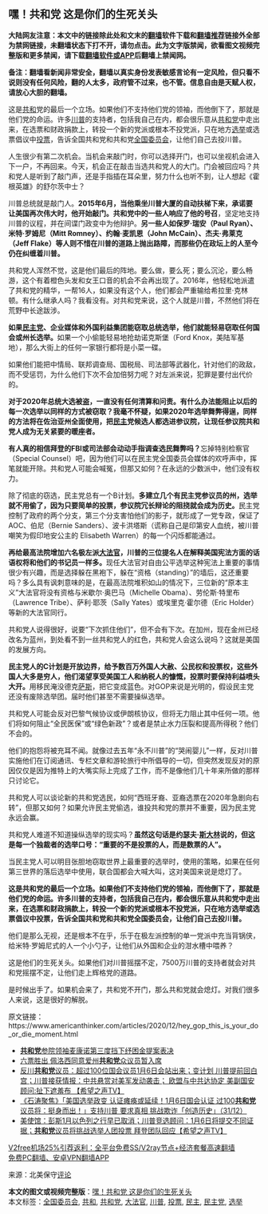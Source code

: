  <h2>嘿！共和党 这是你们的生死关头</h2> <p class="notice"><b>大陆网友注意：本文中的链接除此处和文末的<a href="https://github.com/bannedbook/fanqiang" >翻墙</a>软件下载和<a href="https://github.com/killgcd/justmysocks/blob/master/README.md">翻墙推荐</a>链接外全部为禁网链接，未翻墙状态下打不开，请勿点击。此为文字版禁闻，欲看图文视频完整版和更多禁闻，请下载<a href="https://github.com/bannedbook/fanqiang">翻墙软件或APP</a>后翻墙上禁闻网。</p><p>备注：翻墙看新闻非常安全，翻墙以真实身份发表敏感言论有一定风险，但只看不说则没有任何风险，翻的人太多，政府管不过来，也不管。信息自由是天赋人权，请放心大胆的翻墙。</b></p>  <div class="entry"> <p id="summary">这是<a href="https://www.bannedbook.org/bnews/tag/%E5%85%B1%E5%92%8C/" class="st_tag internal_tag" rel="tag" title="标签 共和 下的日志">共和</a>党的最后一个立场。如果他们不支持他们党的领袖，而他倒下了，那就是他们党的命运。许多<a href="https://www.bannedbook.org/bnews/tag/%e5%b7%9d%e6%99%ae/" class="st_tag internal_tag" rel="tag" title="标签 川普 下的日志">川普</a>的支持者，包括我自己在内，都会很乐意从<a href="https://www.bannedbook.org/bnews/tag/%e5%85%b1%e5%92%8c%e5%85%9a/" class="st_tag internal_tag" rel="tag" title="标签 共和党 下的日志">共和党</a>中走出来，在选票和财政捐款上，转投一个新的党派或根本不投党派，只在地方<a href="https://www.bannedbook.org/bnews/tag/%e9%80%89%e4%b8%be/" class="st_tag internal_tag" rel="tag" title="标签 选举 下的日志">选举</a>或选票倡议中<a href="https://www.bannedbook.org/bnews/tag/%E6%8A%95%E7%A5%A8/" class="st_tag internal_tag" rel="tag" title="标签 投票 下的日志">投票</a>，告诉全国共和党和共和党<a href="https://www.bannedbook.org/bnews/tag/%E5%85%A8%E5%9B%BD%E5%A7%94%E5%91%98%E4%BC%9A/" class="st_tag internal_tag" rel="tag" title="标签 全国委员会 下的日志">全国委员会</a>，让他们自己去投川普。</p> <p id="conimg">人生很少有第二次机会。当机会来敲门时，你可以选择开门，也可以坐视机会进入下一户，不再回来。今天，机会正在敲击当选共和党人的大门。门会被回应吗？共和党人是听到了敲门声，还是手指插在耳朵里，努力什么也听不到，让人想起《霍根英雄》的舒尔茨中士？</p> <p>川普总统就是敲门人。<strong>2015年6月，当他乘坐川普大厦的自动扶梯下来，承诺要让美国再次伟大时，他开始敲门。共和党中的一些人响应了他的号召</strong>，坚定地支持川普的议程，并在间谍门政变中为他辩护。<strong>另一些人如保罗·瑞安（Paul Ryan）、米特·罗姆尼（Mitt Romney）、约翰·麦凯恩（John McCain）、杰夫·弗莱克（Jeff Flake）等人则不惜在川普的道路上抛出路障，而那些仍在政坛上的人至今仍在纠缠着川普。</strong></p> <p>共和党人浑然不觉，这是他们最后的阵地。要么做，要么死；要么沉沦，要么畅游，这个有着橙色头发和女王口音的机会不会再出现了。2016年，他轻松地派遣了共和党的精华，一帮16人，如果没有这个人，他们都会严重输给希拉里·克林顿。有什么继承人吗？我看没有。对共和党来说，这个人就是川普，不然他们将在荒野中长途跋涉。</p> <p><strong>如果<a href="https://www.bannedbook.org/bnews/tag/%e6%b0%91%e4%b8%bb%e5%85%9a/" class="st_tag internal_tag" rel="tag" title="标签 民主党 下的日志">民主党</a>、企业媒体和外国利益集团能窃取总统选举，他们就能轻易窃取任何国会或州长选举。</strong>如果一个小偷能轻易地抢劫诺克斯堡（Ford Knox，美陆军基地），那么大街上的任何一家银行都将是小菜一碟。</p>  <p>如果他们能把中情局、联邦调查局、国税局、司法部等武器化，针对他们的政敌，而不受惩罚，为什么他们下次不会加倍努力呢？对左派来说，犯罪是要付出代价的。</p> <p><strong>对于2020年总统大选被盗，一直没有任何清算和问责。有什么办法能阻止以后的每一次选举以同样的方式被窃取？我毫不怀疑，如果2020年选举舞弊得逞，同样的方法将在佐治亚州全面使用，把<a href="https://www.bannedbook.org/bnews/tag/%e6%b0%91%e4%b8%bb/" class="st_tag internal_tag" rel="tag" title="标签 民主 下的日志">民主</a>党候选人都选进参议院，让现任参议院共和党人成为无关紧要的暖座者。</strong></p> <p><strong>有人真的相信拜登的FBI或司法部会动动手指调查选民舞弊吗？</strong>忘掉特别检察官（Special Counsel）吧，因为他们可以在民主党全国委员会媒体的欢呼声中，挥笔就能开除。共和党人可能会喊冤，但那又如何？在永远的少数派中，他们没有权力。</p> <p>除了彻底的窃选，民主党总有一个B计划。<strong>多建立几个有民主党参议员的州，选举就不用偷了，因为只要简单的投票，参议院冗长辩论的阻挠就会成为历史。</strong>民主党控制了政府的两个分支，第三个分支害怕他们的影子，就形成了一党专政，保证了AOC、伯尼（Bernie Sanders）、波卡洪塔斯（谎称自己是印第安人血统，被川普嘲笑为假印地安公主的 Elisabeth Warren）的每一个闪烁都能通过。</p> <p><strong>再给最高法院增加六名极左派<a href="https://www.bannedbook.org/bnews/tag/%e5%a4%a7%e6%b3%95%e5%ae%98/" class="st_tag internal_tag" rel="tag" title="标签 大法官 下的日志">大法官</a>，川普的三位提名人在解释美国宪法方面的话语权将和他们的书记员一样多。</strong>现任大法官对自由公平选举这种宪法上重要的事情很少有兴趣，而是选择躲在黑袍下，躲在“资格（standing）”的墙后，这还重要吗？多么具有讽刺意味的是，在最高法院堆积如山的情况下，三位新的“原本主义”大法官将没有资格与米歇尔·奥巴马（Michelle Obama）、劳伦斯·特里布（Lawrence Tribe）、萨利·耶茨（Sally Yates）或埃里克·霍尔德（Eric Holder）等新的大法官同行。</p>  <p>共和党人说得很好，说要“下次抓住他们”，但不会有下次。在加州，现在金州已经改名为蓝州，到处看不到一丝共和党人的红色，共和党人会这么说吗？这就是美国的发展方向。</p> <p><strong>民主党人的C计划是开放边界，给予数百万外国人大赦、公民权和投票权，这些外国人大多是穷人，他们渴望享受美国工人和纳税人的慷慨，投票时要保持利益喷头大开。</strong>用移民淹没德克<span class='wp_keywordlink'><a href="https://www.bannedbook.org/forum5/topic42.html" title="萨斯、诚信与自救" target="_blank">萨斯</a></span>，把它变成蓝色。对GOP来说是光明的，假设民主党还没有废除选举团。届时他们甚至不需要操纵选举。</p> <p>共和党人可能会反对巴黎气候协议或伊朗核协议，但将无力阻止其中任何一项。他们将如何阻止“全民医保”或“绿色新政”？或者是禁止水力压裂和提高所得税？他们不会的。</p> <p>他们的抱怨将被充耳不闻。就像过去五年“永不川普”的“哭闹婴儿”一样，反对川普实施他们在订阅通讯、专栏文章和游轮旅行中所倡导的一切，但突然发现反对的原因仅仅是因为推特上的大嘴实际上完成了工作，而不是像他们几十年来所做的那样只讨论它。</p> <p>共和党人可以谈论新的共和党选民，如何“西班牙裔、亚裔选票在2020年急剧向右转”，但那又如何？如果允许民主党偷选，谁投共和党的票并不重要，因为民主党永远会赢。</p>  <p>共和党人难道不知道操纵选举的现实吗？<strong>虽然这句话是约瑟夫·<span class='wp_keywordlink'><a href="https://www.bannedbook.org/forum2/topic1256.html" title="斯大林（上、中、下册）" target="_blank">斯大林</a></span>说的，但这是每一个独裁者的选举口号：“重要的不是投票的人，而是数票的人”。</strong></p> <p>当民主党人可以明目张胆地窃取世界上最重要的选举时，使用的策略，如果在任何第三世界的落后选举中使用，联合国都会大喊大叫，这对美国来说是熄灯了。</p> <p><strong>这是共和党的最后一个立场。如果他们不支持他们党的领袖，而他倒下了，那就是他们党的命运。许多川普的支持者，包括我自己在内，都会很乐意从共和党中走出来，在选票和财政捐款上，转投一个新的党派或根本不投党派，只在地方选举或选票倡议中投票，告诉全国共和党和共和党全国委员会，让他们自己去投川普。</strong></p> <p>他们是那么无视，还是根本不在乎，乐于在极左派控制的单一党派中充当背锅侠，给米特·罗姆尼式的人一个小勺子，让他们从外国和企业的泔水槽中喂养？</p> <p>这是他们的生死关头。如果他们对川普摇摆不定，7500万川普的支持者就会对共和党摇摆不定，让他们走上辉格党的道路。</p>  <p>是时候出手了。如果机会来了，共和党不开门，那么共和党就会熄灯。对我们很多人来说，这是很好的解脱。</p> <p>原文链接：https://www.americanthinker.com/articles/2020/12/hey_gop_this_is_your_do_or_die_moment.html</p> <ul class='op-related-articles' title='相关阅读'> <li><a href='https://www.bannedbook.org/bnews/cnnews/20210101/1458881.html' target='_blank'><b>共和党</b>参院领袖麦康诺第三度挡下纾困金提案表决</a></li> <li><a href='https://www.bannedbook.org/bnews/comments/20210101/1458876.html' target='_blank'>六票胜出 佩洛西同意爱州<b>共和党</b>众议员暂入席</a></li> <li><a href='https://www.bannedbook.org/bnews/cbnews/20210101/1458740.html' target='_blank'>反川<b>共和党</b>议员：超过100位国会议员1月6日会站出来；变计划 川普提前回白宫；川普接获情报：中共悬赏对美军发动袭击； 欧盟与中共达协定 美副国安顾问:扯下遮羞布 【希望之声TV】</a></li> <li><a href='https://www.bannedbook.org/bnews/bannedvideo/20210101/1458712.html' target='_blank'>《石涛聚焦》「美国选举政变 认证瘫痪或延续！1月6日国会认证 过100<b>共和党</b>议员将：挺身而出！」支持川普 要求真相 挑战欺诈「创造历史」（31/12）</a></li> <li><a href='https://www.bannedbook.org/bnews/cbnews/20201231/1458628.html' target='_blank'>美使馆：彭斯1月以色列之行早已取消；川普竞选顾问：1月6日将提交不同证据；<b>共和党</b>议员将挑战选举人团投票 拜登团队回应【希望之声TV】</a></li> </ul> <p class="texttj"> <a href="https://github.com/bannedbook/fanqiang/wiki/V2ray%E6%9C%BA%E5%9C%BA" target="_blank">V2free机场25%引荐返利：全平台免费SS/V2ray节点+经济套餐高速翻墙</a><br/> <a href="https://github.com/bannedbook/fanqiang/wiki/%E7%A6%81%E9%97%BB%E7%BD%91%E5%AE%89%E5%8D%93%E7%BF%BB%E5%A2%99%E6%96%B0%E9%97%BBAPP" target="_blank">免费PC翻墙、安卓VPN翻墙APP</a></p><p> 来源：北美保守<span class='wp_keywordlink_affiliate'><a href="https://www.bannedbook.org/bnews/comments/" title="新闻评论" target="_blank">评论</a></span> </p><a name='sharetosocial'></a>       <div><b>本文的图文或视频完整版</b>：<a href='https://www.bannedbook.org/bnews/comments/20210101/1458936.html'>嘿！共和党 这是你们的生死关头</a></div>  </div><!--END ENTRY--> <div class="postfooter"> <div>本文标签：<a href="https://www.bannedbook.org/bnews/tag/%E5%85%A8%E5%9B%BD%E5%A7%94%E5%91%98%E4%BC%9A/" rel="tag">全国委员会</a>, <a href="https://www.bannedbook.org/bnews/tag/%E5%85%B1%E5%92%8C/" rel="tag">共和</a>, <a href="https://www.bannedbook.org/bnews/tag/%e5%85%b1%e5%92%8c%e5%85%9a/" rel="tag">共和党</a>, <a href="https://www.bannedbook.org/bnews/tag/%e5%a4%a7%e6%b3%95%e5%ae%98/" rel="tag">大法官</a>, <a href="https://www.bannedbook.org/bnews/tag/%e5%b7%9d%e6%99%ae/" rel="tag">川普</a>, <a href="https://www.bannedbook.org/bnews/tag/%E6%8A%95%E7%A5%A8/" rel="tag">投票</a>, <a href="https://www.bannedbook.org/bnews/tag/%e6%b0%91%e4%b8%bb/" rel="tag">民主</a>, <a href="https://www.bannedbook.org/bnews/tag/%e6%b0%91%e4%b8%bb%e5%85%9a/" rel="tag">民主党</a>, <a href="https://www.bannedbook.org/bnews/tag/%e9%80%89%e4%b8%be/" rel="tag">选举</a></div>  </div><!--END POSTFOOTER--> 